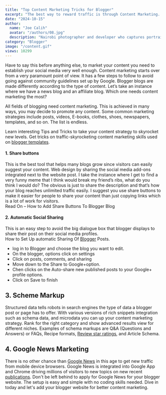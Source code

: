 ```yaml
---
title: "Top Content Marketing Tricks for Blogger"
excerpt: "The best way to reward traffic is through Content Marketing. This Tip is easy than paying an SEO company to market your site for better SEO."
date: "2024-10-15"
author:
  name: "Joe Calih"
  avatar: "/authors/08.jpg"
  description: "Nairobi photographer and developer who captures portraiture, landscapes, weddings, and photo studios."
category: "Blogger"
image: "/content.gif"
views: 10299
---
```



Have to say this before anything else, to market your content you need to establish your social media very well enough. Content marketing starts over from a very paramount point of view. It has a few steps to follow to avoid going against community guidelines set up by Google. Blogger blogs are made differently according to the type of content. Let’s take an instance where we have a news blog and an affiliate blog. Which one needs content marketing the most?

All fields of blogging need content marketing. This is achieved in many ways, you may decide to promote any content. Some common marketing strategies include posts, videos, E-books, clothes, shoes, newspapers, templates, and so on. The list is endless.

Learn interesting Tips and Tricks to take your content strategy to skyrocket new levels. Get tricks on traffic-skyrocketing content marketing skills used on [blogger templates](/category/template).

#### 1. Share buttons

This is the best tool that helps many blogs grow since visitors can easily suggest your content. Web design by sharing the social media add-ons integrated next to the website post. I take the instance where I get to find a very funny meme that I think would break my friend’s ribs, what do you think I would do? The obvious is just to share the description and that’s how your blog reaches unlimited traffic easily. I suggest you use share buttons to make it easier for people to share your content than just copying links which is a lot of work for visitors.  
Read On – How to Add Share Buttons To Blogger Blog

#### 2. Automatic Social Sharing

This is an easy step to avoid the big dialogue box that blogger displays to share their post on their social media profiles.  
How to Set Up automatic Sharing Of [Blogger](http://blogger.com) Posts.

-   log in to Blogger and choose the blog you want to edit.
-   On the blogger, options click on settings
-   Click on posts, comments, and sharing
-   Move down to the Share to Google+option.
-   Chen clicks on the Auto-share new published posts to your Google+ profile options.
-   Click on Save to finish

## 3. Scheme Markup

Structured data tells robots in search engines the type of data a blogger post or page has to offer. With various versions of rich snippets integration such as schema data, and microdata you can up your content marketing strategy. Rank for the right category and show advanced results view for different niches. Examples of schema markups are Q&A (Questions and Answers) or FAQs, Recipe formats, [Review star ratings](/review-star-rating-for-blogger/), and Article Schema.

## 4. Google News Marketing

There is no other chance than [Google News](https://news.google.com/) in this age to get new traffic from mobile device browsers. Google News is integrated into Google App and Chrome driving millions of visitors to new topics on new recent [publications](https://publishercenter.google.com/). Don't be left behind to apply for Google News for your blogger website. The setup is easy and simple with no coding skills needed. Dive in today and let's add your blogger website for better content marketing.